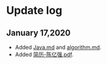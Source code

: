 # Update log

## January 17,2020

+ Added [Java.md](./Java.md) and [algorithm.md](./algorithm.md).
+ Added [简历-陈亿强.pdf](./简历-陈亿强.pdf).